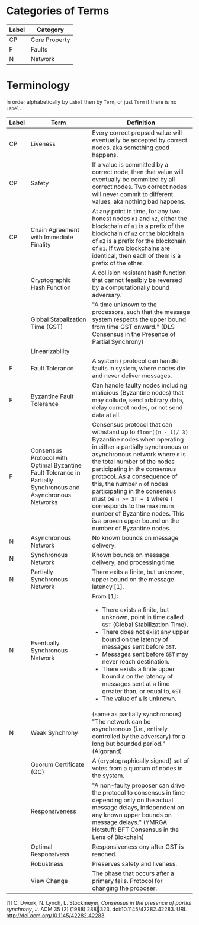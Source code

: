 
# Categories of Terms

| Label | Category | 
--------|------------
| CP    | Core Property |
| F     | Faults  |
| N     | Network | 

# Terminology

In order alphabetically by `Label` then by `Term`, or just `Term` if there is no `Label`.  

|Label | Term                                | Definition      |
|------| ----------------------------------  | --------------- |
| CP | Liveness             | Every correct propsed value will eventually be accepted by correct nodes. aka something good happens. | 
| CP | Safety              | If a value is committed by a correct node, then that value will eventually be commited by all correct nodes. Two correct nodes will never commit to different values. aka nothing bad happens. 
| CP | Chain Agreement with Immediate Finality |   At any point in time, for any two honest nodes `n1` and `n2`, either the blockchain of `n1` is a prefix of the blockchain of `n2` or the blockhain of `n2` is a prefix for the blockchain of `n1`. If two blockchains are identical, then each of them is a prefix of the other. |
|| Cryptographic Hash Function         | A collision resistant hash function that cannot feasibly be reversed by a computationally bound adversary.
|| Global Stabalization Time (GST)     | "A time unknown to the processors, such that the message system respects the upper bound from time GST onward." (DLS Consensus in the Presence of Partial Synchrony) 
|| Linearizability                     | 
|F | Fault Tolerance                     | A system / protocol can handle faults in system, where nodes die and never deliver messages. 
|F | Byzantine Fault Tolerance           | Can handle faulty nodes including malicious (Byzantine nodes) that may collude, send arbitrary data, delay correct nodes, or not send data at all.
|F | Consensus Protocol with Optimal Byzantine Fault Tolerance in Partially Synchronous and Asynchronous Networks | Consensus protocol that can withstand up to `floor((n - 1)/ 3)` Byzantine nodes when operating in either a partially synchronous or asynchronous network where `n` is the total number of the nodes participating in the consensus protocol. As a consequence of this, the number `n` of nodes participating in the consensus must be `n >= 3f + 1` where `f` corresponds to the maximum number of Byzantine nodes. This is a proven upper bound on the number of Byzantine nodes.  
|N | Asynchronous Network                | No known bounds on message delivery.
|N | Synchronous Network                 | Known bounds on message delivery, and processing time.
|N | Partially Synchronous Network       | There exits a finite, but unknown, upper bound on the message latency [1].
|N | Eventually Synchronous Network       | From [1]:<br><ul><li>There exists a finite, but unknown, point in time called `GST` (Global Stabilization Time).</li> <li>There does not exist any upper bound on the latency of messages sent before `GST`.</li> <li>Messages sent before `GST` may never reach destination.</li><li>There exists a finite upper bound `Δ` on the latency of messages sent at a time greater than, or equal to, `GST`.</li><li>The value of `Δ` is unknown.</li></ul>
|N | Weak Synchrony              | (same as partially synchronous) "The network can be asynchronous (i.e., entirely controlled by the adversary) for a long but bounded period." (Algorand)
|| Quorum Certificate (QC)             | A (cryptographically signed) set of votes from a quorum of nodes in the system.
|| Responsiveness                      | "A non-faulty proposer can drive the protocol to consensus in time depending only on the actual message delays, independent on any known upper bounds on message delays." (YMRGA Hotstuff: BFT Consensus in the Lens of Blokchain)
|| Optimal Responsivess                | Responsiveness ony after GST is reached.
|| Robustness                          | Preserves safety and liveness. 
|| View Change                         | The phase that occurs after a primary fails. Protocol for changing the proposer. 

[1] C. Dwork, N. Lynch, L. Stockmeyer, *Consensus in the presence of partial synchrony*, J. ACM 35 (2) (1988) 288323. doi:10.1145/42282.42283. URL http://doi.acm.org/10.1145/42282.42283
